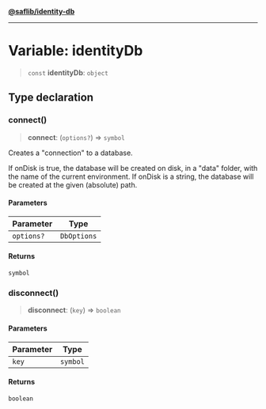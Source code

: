[**@saflib/identity-db**](../index.md)

***

# Variable: identityDb

> `const` **identityDb**: `object`

## Type declaration

### connect()

> **connect**: (`options?`) => `symbol`

Creates a "connection" to a database.

If onDisk is true, the database will be created on disk, in a "data" folder, with the name of the current environment.
If onDisk is a string, the database will be created at the given (absolute) path.

#### Parameters

| Parameter | Type |
| ------ | ------ |
| `options?` | `DbOptions` |

#### Returns

`symbol`

### disconnect()

> **disconnect**: (`key`) => `boolean`

#### Parameters

| Parameter | Type |
| ------ | ------ |
| `key` | `symbol` |

#### Returns

`boolean`

